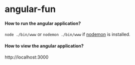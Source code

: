 # angular-fun
#### How to run the angular application?
```node ./bin/www``` 
or 
```nodemon ./bin/www``` if [nodemon](https://github.com/remy/nodemon) is installed.

#### How to view the angular application?
http://localhost:3000